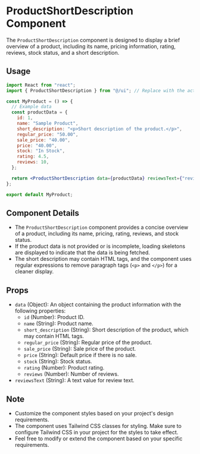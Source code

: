 # ProductShortDescription Component

The `ProductShortDescription` component is designed to display a brief overview of a product, including its name, pricing information, rating, reviews, stock status, and a short description.

## Usage

```jsx
import React from "react";
import { ProductShortDescription } from "@/ui"; // Replace with the actual path to the ProductShortDescription component

const MyProduct = () => {
  // Example data
  const productData = {
    id: 1,
    name: "Sample Product",
    short_description: "<p>Short description of the product.</p>",
    regular_price: "50.00",
    sale_price: "40.00",
    price: "40.00",
    stock: "In Stock",
    rating: 4.5,
    reviews: 10,
  };

  return <ProductShortDescription data={productData} reviewsText={"reviews"} />;
};

export default MyProduct;
```

## Component Details

- The `ProductShortDescription` component provides a concise overview of a product, including its name, pricing, rating, reviews, and stock status.
- If the product data is not provided or is incomplete, loading skeletons are displayed to indicate that the data is being fetched.
- The short description may contain HTML tags, and the component uses regular expressions to remove paragraph tags (`<p>` and `</p>`) for a cleaner display.

## Props

- `data` (Object): An object containing the product information with the following properties:
  - `id` (Number): Product ID.
  - `name` (String): Product name.
  - `short_description` (String): Short description of the product, which may contain HTML tags.
  - `regular_price` (String): Regular price of the product.
  - `sale_price` (String): Sale price of the product.
  - `price` (String): Default price if there is no sale.
  - `stock` (String): Stock status.
  - `rating` (Number): Product rating.
  - `reviews` (Number): Number of reviews.
- `reviewsText` (String): A text value for review text.

## Note

- Customize the component styles based on your project's design requirements.
- The component uses Tailwind CSS classes for styling. Make sure to configure Tailwind CSS in your project for the styles to take effect.
- Feel free to modify or extend the component based on your specific requirements.
